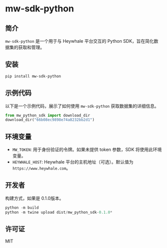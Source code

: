# mw-sdk-python

## 简介
`mw-sdk-python` 是一个用于与 Heywhale 平台交互的 Python SDK，旨在简化数据集的获取和管理。

## 安装

```bash
pip install mw-sdk-python
```

## 示例代码

以下是一个示例代码，展示了如何使用 `mw-sdk-python` 获取数据集的详细信息。

```python
from mw_python_sdk import download_dir
download_dir("66b08ec9898e74a8232bb2d1")
```

## 环境变量

- `MW_TOKEN`: 用于身份验证的令牌。如果未提供 token 参数，SDK 将使用此环境变量。
- `HEYWHALE_HOST`: Heywhale 平台的主机地址（可选）。默认值为 `https://www.heywhale.com`。

## 开发者

构建方式，如果是 0.1.0版本。

```python
python -m build
python -m twine upload dist/mw_python_sdk-0.1.0*
```

## 许可证
MIT